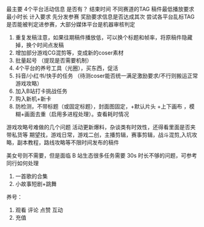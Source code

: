 最主要 4个平台活动信息 是否有？ 结束时间 不同赛道的TAG 稿件最低播放要求 最小时长 计入要求 先分发参赛 奖励要求信息是否达成其次
尝试各平台乱标TAG是否能被判定进参赛，大部分媒体平台是机器审核判定


1. 重复发稿注意，如果往期稿件播放低，可以换个标题和帧率，将原稿件隐藏掉，换个时间点发稿
2. 增加部分游戏CG混剪等，变成新的coser素材
3. 批量起号 （提现是否需要机制）
4. 4个平台的养号工具（光圈），买东西，促活
5. 抖音/小红书/快手的任务 （待测coser能否统一满足激励要求/不行则搬运正常游戏攻略）
6. 加入B站打卡挑战任务
7. 购入新机+新卡
8. 防检测，不带标题（或固定标题），封面图固定，+默认片头 +上下画布 ，模糊+画面去重（启用多进程处理）。查看耗时情况

游戏攻略号难做的几个问题 活动更新爆料，杂谈类有时效性，还得看里面是否夹带私货等 期望找，游戏日常，游戏二创，主播剪辑，赛事剪辑，战斗混剪,入坑攻略，副本教程，路线攻略等不限时间发布的稿件

美女号则不需要，但是面临 B 站生态很多任务需要 30s 时长不够的问题，可参考同行如何处理

1.  一首歌的合集
2.  小故事短剧+跳舞


养号：
1. 观看 评论 点赞 互动
2. 充值